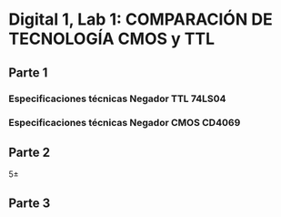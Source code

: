 # Digital 1, Lab 1: COMPARACIÓN DE TECNOLOGÍA CMOS y TTL

## Parte 1

### Especificaciones técnicas Negador TTL 74LS04

### Especificaciones técnicas Negador CMOS CD4069

## Parte 2
$5\pm$



## Parte 3

